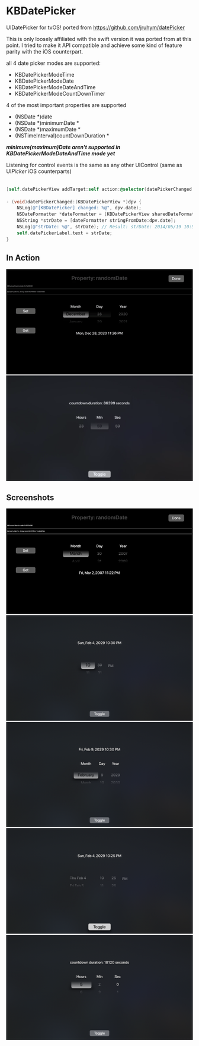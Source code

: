 # KBDatePicker
UIDatePicker for tvOS! ported from https://github.com/jruhym/datePicker

This is only loosely affiliated with the swift version it was ported from at this point. I tried to make it API compatible and achieve some kind of feature parity with the iOS counterpart.

all 4 date picker modes are supported:

- KBDatePickerModeTime
- KBDatePickerModeDate
- KBDatePickerModeDateAndTime
- KBDatePickerModeCountDownTimer

4 of the most important properties are supported

- (NSDate *)date
- (NSDate *)minimumDate *
- (NSDate *)maximumDate *
- (NSTimeInterval)countDownDuration *

***minimum(maximum)Date aren't supported in KBDatePickerModeDateAndTime mode yet***

Listening for control events is the same as any other UIControl (same as UI*Picker* iOS counterparts)

```Objective-C

[self.datePickerView addTarget:self action:@selector(datePickerChanged:) forControlEvents:UIControlEventValueChanged];

- (void)datePickerChanged:(KBDatePickerView *)dpv {
    NSLog(@"[KBDatePicker] changed: %@", dpv.date);
    NSDateFormatter *dateFormatter = [KBDatePickerView sharedDateFormatter];
    NSString *strDate = [dateFormatter stringFromDate:dpv.date];
    NSLog(@"strDate: %@", strDate); // Result: strDate: 2014/05/19 10:51:50
    self.datePickerLabel.text = strDate;
}
```
## In Action

![FLEXing Action](datePickerScience.gif "In Action")
![Sample App](date_picker.gif "In Sample App")

## Screenshots

![FLEXing](FLEX.png "Example embedded in FLEX")
![KBDatePickerModeTime](Examples/KBDatePickerModeTime.png "KBDatePickerModeTime")
![KBDatePickerModeDate](Examples/KBDatePickerModeDate.png "KBDatePickerModeDate")
![KBDatePickerModeDateAndTime](Examples/KBDatePickerModeDateAndTime.png "KBDatePickerModeDateAndTime")
![KBDatePickerModeCountDownTimer](Examples/KBDatePickerModeCountDownTimer.png "KBDatePickerModeCountDownTimer")
